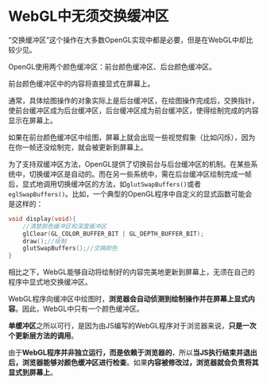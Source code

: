 # WebGL中无须交换缓冲区

“交换缓冲区”这个操作在大多数OpenGL实现中都是必要，但是在WebGL中却比较少见。

OpenGL使用两个颜色缓冲区：前台颜色缓冲区、后台颜色缓冲区。

前台颜色缓冲区中的内容将直接显式在屏幕上。

通常，具体绘图操作的对象实际上是后台缓冲区，在绘图操作完成后，交换指针，使前台缓冲区成为后台缓冲区，后台缓冲区成为前台缓冲区，使得绘制完成的内容显示在屏幕上。

如果在前台颜色缓冲区中绘图，屏幕上就会出现一些视觉假象（比如闪烁），因为在你一帧还没绘制完，就会被更新到屏幕上。

为了支持双缓冲区方法，OpenGL提供了切换前台与后台缓冲区的机制。在某些系统中，切换缓冲区是自动的。而在另一些系统中，需在后台缓冲区绘制完成一帧后，显式地调用切换缓冲区的方法，如`glutSwapBuffers()`或者`eglSwapBuffers()`。比如，一个典型的OpenGL程序中自定义的显式函数可能会是这样的：

```c
void display(void){
    //清楚颜色缓冲区和深度缓冲区
    glClear(GL_COLOR_BUFFER_BIT | GL_DEPTH_BUFFER_BIT);
    draw();//绘制
    glutSwapBuffers();//交换颜色
}
```

相比之下，WebGL能够自动将绘制好的内容完美地更新到屏幕上，无须在自己的程序中显式地交换缓冲区。

WebGL程序向缓冲区中绘图时，**浏览器会自动侦测到绘制操作并在屏幕上显式内容**。因此，WebGL中只有一个颜色缓冲区。

**单缓冲区**之所以可行，是因为由JS编写的WebGL程序对于浏览器来说，**只是一次个更新层方法的调用**。

由于**WebGL程序并非独立运行，而是依赖于浏览器的**，所以**当JS执行结束并退出后，浏览器能够对颜色缓冲区进行检查**。如果**内容被修改过，浏览器就会负责将其显式到屏幕上**。
